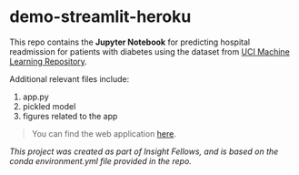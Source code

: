 # demo-streamlit-heroku
This repo contains the **Jupyter Notebook** for predicting hospital readmission for patients with diabetes using the dataset from [UCI Machine Learning Repository](https://archive.ics.uci.edu/ml/datasets/diabetes+130-us+hospitals+for+years+1999-2008).

Additional relevant files include: 
1. app.py
2. pickled model
3. figures related to the app

> You can find the web application [here](https://admit-once.herokuapp.com/).

_This project was created as part of Insight Fellows, and is based on the conda environment.yml file provided in the repo._


